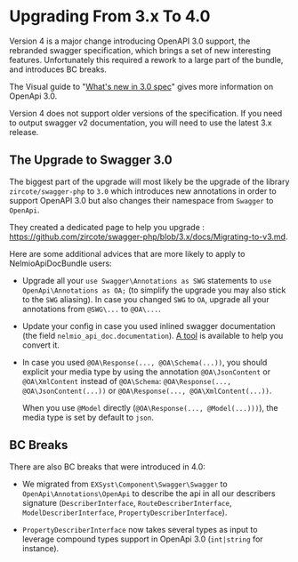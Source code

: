 Upgrading From 3.x To 4.0
=========================

Version 4 is a major change introducing OpenAPI 3.0 support, the rebranded swagger specification, which brings a set of new interesting features. Unfortunately this required a rework to a large part of the bundle, and introduces BC breaks.

The Visual guide to "[What's new in 3.0 spec](https://blog.readme.com/an-example-filled-guide-to-swagger-3-2/)" gives more information on OpenApi 3.0.

Version 4 does not support older versions of the specification. If you need to output swagger v2 documentation, you will need to use the latest 3.x release.

The Upgrade to Swagger 3.0
--------------------------

The biggest part of the upgrade will most likely be the upgrade of the library `zircote/swagger-php` to `3.0` which introduces new annotations in order to support OpenAPI 3.0 but also changes
their namespace from ``Swagger`` to ``OpenApi``.

They created a dedicated page to help you upgrade : https://github.com/zircote/swagger-php/blob/3.x/docs/Migrating-to-v3.md.

Here are some additional advices that are more likely to apply to NelmioApiDocBundle users:

- Upgrade all your ``use Swagger\Annotations as SWG`` statements to ``use OpenApi\Annotations as OA;`` (to simplify the upgrade you may also stick to the ``SWG`` aliasing).
  In case you changed ``SWG`` to ``OA``, upgrade all your annotations from ``@SWG\...`` to ``@OA\...``.

- Update your config in case you used inlined swagger documentation (the field ``nelmio_api_doc.documentation``). [A tool](https://openapi-converter.herokuapp.com/) is available to help you convert it.

- In case you used ``@OA\Response(..., @OA\Schema(...))``, you should explicit your media type by using the annotation ``@OA\JsonContent`` or ``@OA\XmlContent`` instead of ``@OA\Schema``:
  ``@OA\Response(..., @OA\JsonContent(...))`` or ``@OA\Response(..., @OA\XmlContent(...))``.

  When you use ``@Model`` directly (``@OA\Response(..., @Model(...)))``), the media type is set by default to ``json``.

BC Breaks
---------

There are also BC breaks that were introduced in 4.0:

- We migrated from `EXSyst\Component\Swagger\Swagger` to `OpenApi\Annotations\OpenApi` to describe the api in all our describers signature (`DescriberInterface`, `RouteDescriberInterface`, `ModelDescriberInterface`, `PropertyDescriberInterface`).

- `PropertyDescriberInterface` now takes several types as input to leverage compound types support in OpenApi 3.0 (`int|string` for instance).
